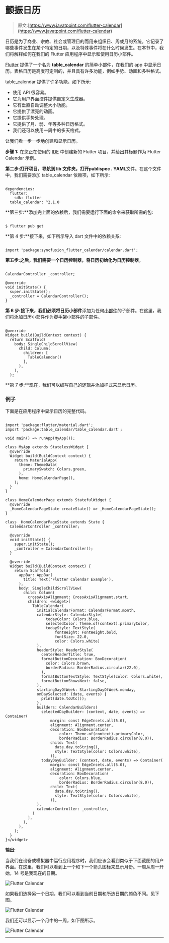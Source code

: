 # 颤振日历

> 原文:[https://www.javatpoint.com/flutter-calendar](https://www.javatpoint.com/flutter-calendar)

日历是为了商业、宗教、社会或管理目的而用来组织日、周或月的系统。它记录了哪些事件发生在某个特定的日期，以及特殊事件将在什么时候发生。在本节中，我们将解释如何在我们的 Flutter 应用程序中显示和使用日历小部件。

[Flutter](https://www.javatpoint.com/flutter) 提供了一个名为 **table_calendar** 的简单小部件，在我们的 app 中显示日历。表格日历是高度可定制的，并且具有许多功能，例如手势、动画和多种格式。

table_calendar 提供了许多功能，如下所示:

*   使用 API 很容易。
*   它为用户界面控件提供自定义生成器。
*   它有垂直自动调整大小功能。
*   它提供了漂亮的动画。
*   它提供手势处理。
*   它提供了月、弱、年等多种日历格式。
*   我们还可以使用一周中的多天格式。

让我们看一步一步地创建和显示日历。

**步骤 1:** 在您正在使用的 [IDE](https://www.javatpoint.com/ide-full-form) 中创建新的 Flutter 项目，并给出其标题作为 Flutter Calendar 示例。

**第二步:**打开项目，导航到 lib 文件夹，打开**publispec . YAML**文件。在这个文件中，我们需要添加 table_calendar 依赖项，如下所示:

```

dependencies:
  flutter:
    sdk: flutter
  table_calendar: ^2.1.0

```

**第三步:**添加完上面的依赖后，我们需要运行下面的命令来获取所需的包:

```

$ flutter pub get

```

**第 4 步:**接下来，如下所示导入 dart 文件中的依赖关系:

```

import 'package:syncfusion_flutter_calendar/calendar.dart';

```

**第五步:**之后，我们需要一个日历控制器，将日历初始化为**日历控制器**。

```

CalendarController _controller;

@override
void initState() {
  super.initState();
  _controller = CalendarController();
}

```

**第 6 步:**接下来，我们必须将**日历小部件**添加为任何[小部件](https://www.javatpoint.com/flutter-widgets)的子部件。在这里，我们将添加日历小部件作为脚手架小部件的子部件。

```

@override
Widget build(BuildContext context) {
  return Scaffold(
    body: SingleChildScrollView(
      child: Column(
        children: [
          TableCalendar()
        ],
      ),
    ),
  ); 
```

**第 7 步:**现在，我们可以编写自己的逻辑并添加样式来显示日历。

### 例子

下面是在应用程序中显示日历的完整代码。

```

import 'package:flutter/material.dart';
import 'package:table_calendar/table_calendar.dart';

void main() => runApp(MyApp());

class MyApp extends StatelessWidget {
  @override
  Widget build(BuildContext context) {
    return MaterialApp(
      theme: ThemeData(
        primarySwatch: Colors.green,
      ),
      home: HomeCalendarPage(),
    );
  }
}

class HomeCalendarPage extends StatefulWidget {
  @override
  _HomeCalendarPageState createState() => _HomeCalendarPageState();
}

class _HomeCalendarPageState extends State {
  CalendarController _controller;

  @override
  void initState() {
    super.initState();
    _controller = CalendarController();
  }

  @override
  Widget build(BuildContext context) {
    return Scaffold(
      appBar: AppBar(
        title: Text('Flutter Calendar Example'),
      ),
      body: SingleChildScrollView(
        child: Column(
          crossAxisAlignment: CrossAxisAlignment.start,
          children: <widget>[
            TableCalendar(
              initialCalendarFormat: CalendarFormat.month,
              calendarStyle: CalendarStyle(
                  todayColor: Colors.blue,
                  selectedColor: Theme.of(context).primaryColor,
                  todayStyle: TextStyle(
                      fontWeight: FontWeight.bold,
                      fontSize: 22.0,
                      color: Colors.white)
              ),
              headerStyle: HeaderStyle(
                centerHeaderTitle: true,
                formatButtonDecoration: BoxDecoration(
                  color: Colors.brown,
                  borderRadius: BorderRadius.circular(22.0),
                ),
                formatButtonTextStyle: TextStyle(color: Colors.white),
                formatButtonShowsNext: false,
              ),
              startingDayOfWeek: StartingDayOfWeek.monday,
              onDaySelected: (date, events) {
                print(date.toUtc());
              },
              builders: CalendarBuilders(
                selectedDayBuilder: (context, date, events) => Container(
                    margin: const EdgeInsets.all(5.0),
                    alignment: Alignment.center,
                    decoration: BoxDecoration(
                        color: Theme.of(context).primaryColor,
                        borderRadius: BorderRadius.circular(8.0)),
                    child: Text(
                      date.day.toString(),
                      style: TextStyle(color: Colors.white),
                    )),
                todayDayBuilder: (context, date, events) => Container(
                    margin: const EdgeInsets.all(5.0),
                    alignment: Alignment.center,
                    decoration: BoxDecoration(
                        color: Colors.blue,
                        borderRadius: BorderRadius.circular(8.0)),
                    child: Text(
                      date.day.toString(),
                      style: TextStyle(color: Colors.white),
                    )),
              ),
              calendarController: _controller,
            )
          ],
        ),
      ),
    );
  }
}</widget> 
```

**输出:**

当我们在设备或模拟器中运行应用程序时，我们应该会看到类似于下面截图的用户界面。在这里，我们可以看到上一个和下一个箭头图标来显示月份。一周从周一开始，14 号是我现在的日期。

![Flutter Calendar](../Images/4718b086a2643860f250a32a9fd50dd4.png)

如果我们选择另一个日期，我们可以看到当前日期和所选日期的颜色不同。见下图。

![Flutter Calendar](../Images/4a23100ff91a05e1f44ad19d5c898f83.png)

我们还可以显示一个月中的一周，如下图所示。

![Flutter Calendar](../Images/18221a6d80106bfe503ca8f95eb7e55d.png)

* * *